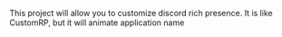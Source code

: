This project will allow you to customize discord rich presence. It is like CustomRP, but it will animate application name
